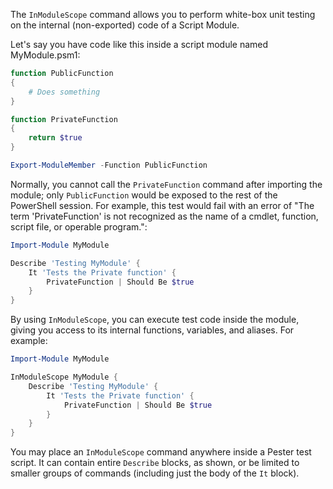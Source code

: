 The `InModuleScope` command allows you to perform white-box unit testing on the internal (non-exported) code of a Script Module.

Let's say you have code like this inside a script module named MyModule.psm1:

```powershell
function PublicFunction
{
    # Does something
}

function PrivateFunction
{
    return $true
}

Export-ModuleMember -Function PublicFunction
```

Normally, you cannot call the `PrivateFunction` command after importing the module; only `PublicFunction` would be exposed to the rest of the PowerShell session.  For example, this test would fail with an error of "The term 'PrivateFunction' is not recognized as the name of a cmdlet, function, script file, or operable program.":

```powershell
Import-Module MyModule

Describe 'Testing MyModule' {
    It 'Tests the Private function' {
        PrivateFunction | Should Be $true
    }
}
```

By using `InModuleScope`, you can execute test code inside the module, giving you access to its internal functions, variables, and aliases.  For example:

```powershell
Import-Module MyModule

InModuleScope MyModule {
    Describe 'Testing MyModule' {
        It 'Tests the Private function' {
            PrivateFunction | Should Be $true
        }
    }
}
```

You may place an `InModuleScope` command anywhere inside a Pester test script.  It can contain entire `Describe` blocks, as shown, or be limited to smaller groups of commands (including just the body of the `It` block).
